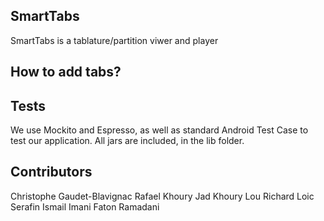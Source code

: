 ## SmartTabs

SmartTabs is a tablature/partition viwer and player

## How to add tabs?

## Tests

We use Mockito and Espresso, as well as standard Android Test Case to test our application. All jars are included, 
in the lib folder.

## Contributors

Christophe Gaudet-Blavignac
Rafael Khoury
Jad Khoury
Lou Richard
Loic Serafin
Ismail Imani
Faton Ramadani
